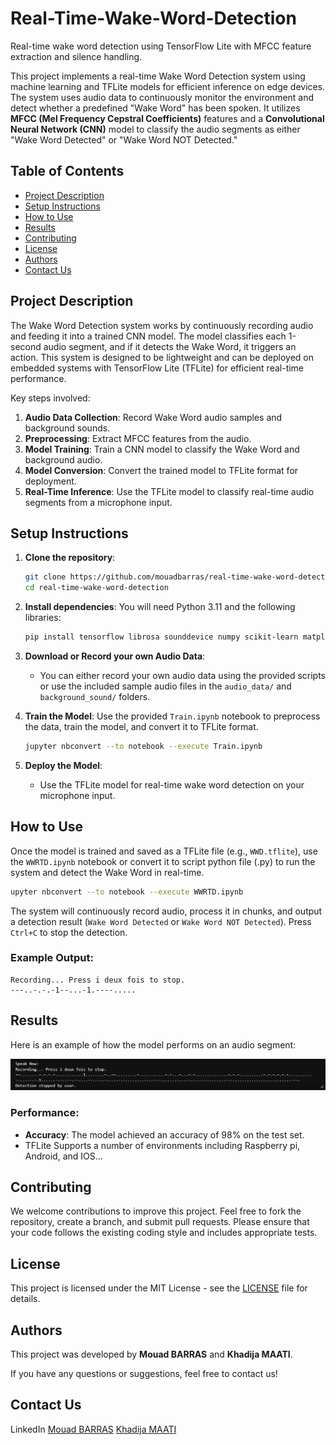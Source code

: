 # Real-Time-Wake-Word-Detection
Real-time wake word detection using TensorFlow Lite with MFCC feature extraction and silence handling.

This project implements a real-time Wake Word Detection system using machine learning and TFLite models for efficient inference on edge devices. The system uses audio data to continuously monitor the environment and detect whether a predefined "Wake Word" has been spoken. It utilizes **MFCC (Mel Frequency Cepstral Coefficients)** features and a **Convolutional Neural Network (CNN)** model to classify the audio segments as either "Wake Word Detected" or "Wake Word NOT Detected."

## Table of Contents
- [Project Description](#project-description)
- [Setup Instructions](#setup-instructions)
- [How to Use](#how-to-use)
- [Results](#results)
- [Contributing](#contributing)
- [License](#license)
- [Authors](#authors)
- [Contact Us](#contactus)


## Project Description
The Wake Word Detection system works by continuously recording audio and feeding it into a trained CNN model. The model classifies each 1-second audio segment, and if it detects the Wake Word, it triggers an action. This system is designed to be lightweight and can be deployed on embedded systems with TensorFlow Lite (TFLite) for efficient real-time performance.

Key steps involved:
1. **Audio Data Collection**: Record Wake Word audio samples and background sounds.
2. **Preprocessing**: Extract MFCC features from the audio.
3. **Model Training**: Train a CNN model to classify the Wake Word and background audio.
4. **Model Conversion**: Convert the trained model to TFLite format for deployment.
5. **Real-Time Inference**: Use the TFLite model to classify real-time audio segments from a microphone input.

## Setup Instructions
1. **Clone the repository**:
   ```bash
   git clone https://github.com/mouadbarras/real-time-wake-word-detection.git
   cd real-time-wake-word-detection
   ```

2. **Install dependencies**:
   You will need Python 3.11 and the following libraries:
   ```bash
   pip install tensorflow librosa sounddevice numpy scikit-learn matplotlib
   ```

3. **Download or Record your own Audio Data**:
   - You can either record your own audio data using the provided scripts or use the included sample audio files in the `audio_data/` and `background_sound/` folders.
   
4. **Train the Model**:
   Use the provided `Train.ipynb` notebook to preprocess the data, train the model, and convert it to TFLite format.

   ```bash
   jupyter nbconvert --to notebook --execute Train.ipynb
   ```

5. **Deploy the Model**:
   - Use the TFLite model for real-time wake word detection on your microphone input.

## How to Use
Once the model is trained and saved as a TFLite file (e.g., `WWD.tflite`), use the `WWRTD.ipynb` notebook or convert it to script python file (.py) to run the system and detect the Wake Word in real-time.

```bash
upyter nbconvert --to notebook --execute WWRTD.ipynb
```

The system will continuously record audio, process it in chunks, and output a detection result (`Wake Word Detected` or `Wake Word NOT Detected`). Press `Ctrl+C` to stop the detection.

### Example Output:
```text
Recording... Press i deux fois to stop.
---..-.-.-1--...-1.----.....
```

## Results
Here is an example of how the model performs on an audio segment:

![Waveform and MFCC Visualization](/result_image.png)

### Performance:
- **Accuracy**: The model achieved an accuracy of 98% on the test set.
- TFLite Supports a number of environments including Raspberry pi, Android, and IOS...

## Contributing
We welcome contributions to improve this project. Feel free to fork the repository, create a branch, and submit pull requests. Please ensure that your code follows the existing coding style and includes appropriate tests.

## License
This project is licensed under the MIT License - see the [LICENSE](LICENSE) file for details.

## Authors
This project was developed by **Mouad BARRAS** and **Khadija MAATI**.

If you have any questions or suggestions, feel free to contact us!

## Contact Us
LinkedIn [Mouad BARRAS](https://www.linkedin.com/in/mouad-barras/) [Khadija MAATI](https://www.linkedin.com/in/khadija-maati-5174bb334/)



